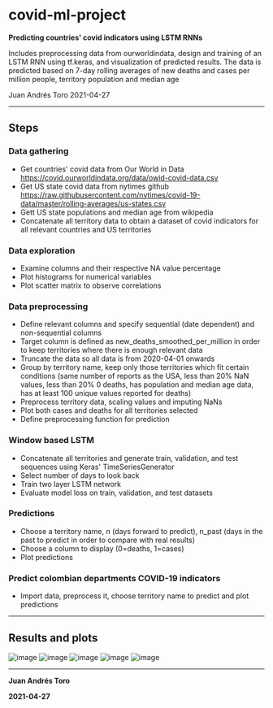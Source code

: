 # covid-ml-project
**Predicting countries' covid indicators using LSTM RNNs**

Includes preprocessing data from ourworldindata, design and training of an LSTM RNN using tf.keras, and visualization of predicted results. The data is predicted based on 7-day rolling averages of new deaths and cases per million people, territory population and median age

Juan Andrés Toro
2021-04-27
___
## Steps
### Data gathering
- Get countries' covid data from Our World in Data https://covid.ourworldindata.org/data/owid-covid-data.csv
- Get US state covid data from nytimes github https://raw.githubusercontent.com/nytimes/covid-19-data/master/rolling-averages/us-states.csv
- Gett US state populations and median age from wikipedia
- Concatenate all territory data to obtain a dataset of covid indicators for all relevant countries and US territories

### Data exploration
- Examine columns and their respective NA value percentage
- Plot histograms for numerical variables
- Plot scatter matrix to observe correlations

### Data preprocessing
- Define relevant columns and specify sequential (date dependent) and non-sequential columns
- Target column is defined as new_deaths_smoothed_per_million in order to keep territories where there is enough relevant data
- Truncate the data so all data is from 2020-04-01 onwards
- Group by territory name, keep only those territories which fit certain conditions (same number of reports as the USA, less than 20% NaN values, less than 20% 0 deaths, has population and median age data, has at least 100 unique values reported for deaths)
- Preprocess territory data, scaling values and imputing NaNs
- Plot both cases and deaths for all territories selected
- Define preprocessing function for prediction

### Window based LSTM 
- Concatenate all territories and generate train, validation, and test sequences using Keras' TimeSeriesGenerator
- Select number of days to look back
- Train two layer LSTM network
- Evaluate model loss on train, validation, and test datasets

### Predictions
- Choose a territory name, n (days forward to predict), n_past (days in the past to predict in order to compare with real results)
- Choose a column to display (0=deaths, 1=cases)
- Plot predictions

### Predict colombian departments COVID-19 indicators
- Import data, preprocess it, choose territory name to predict and plot predictions
___
## Results and plots
![image](https://user-images.githubusercontent.com/82002486/116304867-a44ed800-a768-11eb-8981-64f71d7cdaf6.png)
![image](https://user-images.githubusercontent.com/82002486/116304926-b2045d80-a768-11eb-9b6e-0406c959161f.png)
![image](https://user-images.githubusercontent.com/82002486/116304957-bb8dc580-a768-11eb-894a-725d232bb471.png)
![image](https://user-images.githubusercontent.com/82002486/116304996-c5afc400-a768-11eb-9be1-920775e346a6.png)
![image](https://user-images.githubusercontent.com/82002486/116305021-cea09580-a768-11eb-96dd-9abd61ee9d5a.png)
___
**Juan Andrés Toro**

**2021-04-27**
